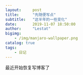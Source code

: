```yaml
---
layout:     post
title:      "先随便写点"
subtitle:   "这半年的一些变化"
date:       2019-11-07 18:50:00
author:     "Lestat"
bigimg:
    - /img/manjaro-wallpaper.png
catalog: true
tags:
    - 日记 
---
```


最近开始恢复写博客了
